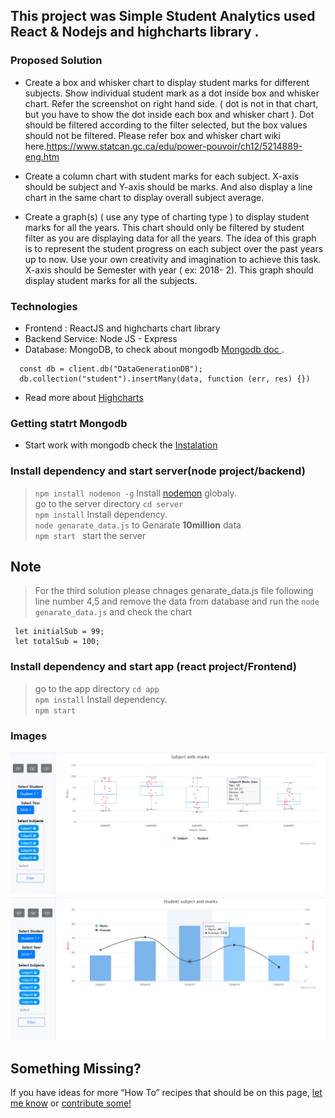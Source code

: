 ## This project was  Simple Student Analytics used React & Nodejs and highcharts library .


### Proposed Solution
- Create a box and whisker chart to display
student marks for different subjects. Show
individual student mark as a dot inside box and
whisker chart. Refer the screenshot on right
hand side. ( dot is not in that chart, but you have
to show the dot inside each box and whisker
chart ). Dot should be filtered according to the filter selected, but the box values
should not be filtered. Please refer box and whisker chart wiki
here.https://www.statcan.gc.ca/edu/power-pouvoir/ch12/5214889-eng.htm

- Create a column chart with student marks for each subject. X-axis should
be subject and Y-axis should be marks. And also display a line chart in
the same chart to display overall subject average. 
- Create a graph(s) ( use any type of charting type ) to display student marks for all
the years. This chart should only be filtered by student filter as you are displaying
data for all the years. The idea of this graph is to represent the student progress
on each subject over the past years up to now. Use your own creativity and
imagination to achieve this task. X-axis should be Semester with year ( ex: 2018-
2). This graph should display student marks for all the subjects.


### Technologies​
- Frontend : ReactJS and highcharts chart library
- Backend Service: Node JS - Express
- Database: MongoDB, to check about mongodb [Mongodb doc ](https://docs.mongodb.com/manual/).
```
  const db = client.db("DataGenerationDB");
  db.collection("student").insertMany(data, function (err, res) {})
```
- Read more about [Highcharts](https://www.highcharts.com/)
### Getting statrt Mongodb

- Start work with mongodb check the [Instalation](https://docs.mongodb.com/manual/installation/)

### Install dependency and start server(node project/backend)
> `npm install nodemon -g`  Install [nodemon](https://www.npmjs.com/package/nodemon) globaly.<br>
> go to the server directory `cd server`<br>
> `npm install` Install dependency.<br>
> `node genarate_data.js` to Genarate <b>10million</b> data <br>
> `npm start ` start the server

## Note
 > For the third solution please chnages genarate_data.js file following line number 4,5 and remove the data from database and run the `node genarate_data.js` and check the chart 
 ```
  let initialSub = 99;
  let totalSub = 100;
 ```

### Install dependency and start app (react project/Frontend)
>  go to the app directory `cd app`<br>
> `npm install` Install dependency.<br>
> `npm start `
### Images
![alt text](https://github.com/sivatharan/Student-Management-Using-React-and-NodeJs/blob/master/images/q1.PNG)
![alt text](https://github.com/sivatharan/Student-Management-Using-React-and-NodeJs/blob/master/images/q2.PNG)
## Something Missing?

If you have ideas for more “How To” recipes that should be on this page, [let me know](https://github.com/sivatharan/Student-Management-Using-React-and-NodeJs/issues) or [contribute some!](https://github.com/sivatharan/Student-Management-Using-React-and-NodeJs/blob/master/README.md)